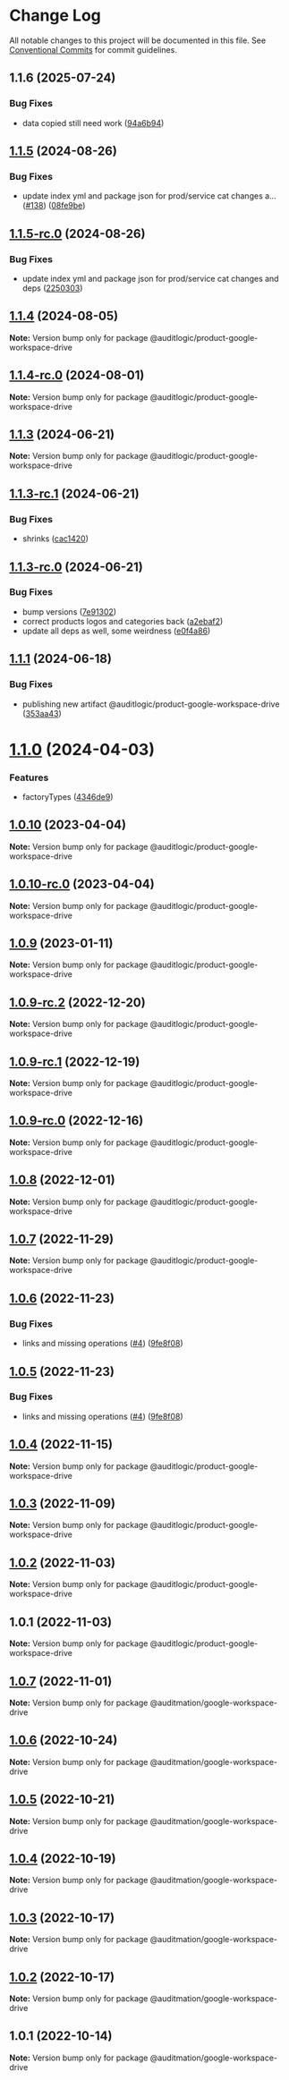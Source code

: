 # Change Log

All notable changes to this project will be documented in this file.
See [Conventional Commits](https://conventionalcommits.org) for commit guidelines.

## 1.1.6 (2025-07-24)


### Bug Fixes

* data copied still need work ([94a6b94](https://github.com/zerobias-org/product/commit/94a6b942fb0516367548599d739529536132755a))





## [1.1.5](https://github.com/auditlogic/product/compare/@auditlogic/product-google-workspace-drive@1.1.4...@auditlogic/product-google-workspace-drive@1.1.5) (2024-08-26)


### Bug Fixes

* update index yml and package json for prod/service cat changes a… ([#138](https://github.com/auditlogic/product/issues/138)) ([08fe9be](https://github.com/auditlogic/product/commit/08fe9beb1c8457462a19bc69caa02e6212d97e1a))





## [1.1.5-rc.0](https://github.com/auditlogic/product/compare/@auditlogic/product-google-workspace-drive@1.1.4...@auditlogic/product-google-workspace-drive@1.1.5-rc.0) (2024-08-26)


### Bug Fixes

* update index yml and package json for prod/service cat changes and deps ([2250303](https://github.com/auditlogic/product/commit/225030363a363608240135b7ebed386b28f01e4b))





## [1.1.4](https://github.com/auditlogic/product/compare/@auditlogic/product-google-workspace-drive@1.1.3...@auditlogic/product-google-workspace-drive@1.1.4) (2024-08-05)

**Note:** Version bump only for package @auditlogic/product-google-workspace-drive





## [1.1.4-rc.0](https://github.com/auditlogic/product/compare/@auditlogic/product-google-workspace-drive@1.1.3...@auditlogic/product-google-workspace-drive@1.1.4-rc.0) (2024-08-01)

**Note:** Version bump only for package @auditlogic/product-google-workspace-drive





## [1.1.3](https://github.com/auditlogic/product/compare/@auditlogic/product-google-workspace-drive@1.1.3-rc.1...@auditlogic/product-google-workspace-drive@1.1.3) (2024-06-21)

**Note:** Version bump only for package @auditlogic/product-google-workspace-drive





## [1.1.3-rc.1](https://github.com/auditlogic/product/compare/@auditlogic/product-google-workspace-drive@1.1.3-rc.0...@auditlogic/product-google-workspace-drive@1.1.3-rc.1) (2024-06-21)


### Bug Fixes

* shrinks ([cac1420](https://github.com/auditlogic/product/commit/cac14200fefcd8183ab69fe89a47bd3f70f563e9))





## [1.1.3-rc.0](https://github.com/auditlogic/product/compare/@auditlogic/product-google-workspace-drive@1.1.1...@auditlogic/product-google-workspace-drive@1.1.3-rc.0) (2024-06-21)


### Bug Fixes

* bump versions ([7e91302](https://github.com/auditlogic/product/commit/7e913023b8b312150ed7762c32fbbe616be71de5))
* correct products logos and categories back ([a2ebaf2](https://github.com/auditlogic/product/commit/a2ebaf2efe8e232e6ff22c774c456048771f9469))
* update all deps as well, some weirdness ([e0f4a86](https://github.com/auditlogic/product/commit/e0f4a864714e2d3de6bbf3da014d5312fe53be2f))





## [1.1.1](https://github.com/auditlogic/product/compare/@auditlogic/product-google-workspace-drive@1.1.0...@auditlogic/product-google-workspace-drive@1.1.1) (2024-06-18)


### Bug Fixes

* publishing new artifact @auditlogic/product-google-workspace-drive ([353aa43](https://github.com/auditlogic/product/commit/353aa434b254955fc26e9815f3ae964ab7b2bc91))





# [1.1.0](https://github.com/auditlogic/product/compare/@auditlogic/product-google-workspace-drive@1.0.10...@auditlogic/product-google-workspace-drive@1.1.0) (2024-04-03)


### Features

* factoryTypes ([4346de9](https://github.com/auditlogic/product/commit/4346de92693aee892fccf725338ffc7b80ab182b))





## [1.0.10](https://github.com/auditlogic/product/compare/@auditlogic/product-google-workspace-drive@1.0.9...@auditlogic/product-google-workspace-drive@1.0.10) (2023-04-04)

**Note:** Version bump only for package @auditlogic/product-google-workspace-drive





## [1.0.10-rc.0](https://github.com/auditlogic/product/compare/@auditlogic/product-google-workspace-drive@1.0.9...@auditlogic/product-google-workspace-drive@1.0.10-rc.0) (2023-04-04)

**Note:** Version bump only for package @auditlogic/product-google-workspace-drive





## [1.0.9](https://github.com/auditlogic/product/compare/@auditlogic/product-google-workspace-drive@1.0.9-rc.2...@auditlogic/product-google-workspace-drive@1.0.9) (2023-01-11)

**Note:** Version bump only for package @auditlogic/product-google-workspace-drive





## [1.0.9-rc.2](https://github.com/auditlogic/product/compare/@auditlogic/product-google-workspace-drive@1.0.8...@auditlogic/product-google-workspace-drive@1.0.9-rc.2) (2022-12-20)

**Note:** Version bump only for package @auditlogic/product-google-workspace-drive





## [1.0.9-rc.1](https://github.com/auditlogic/product/compare/@auditlogic/product-google-workspace-drive@1.0.8...@auditlogic/product-google-workspace-drive@1.0.9-rc.1) (2022-12-19)

**Note:** Version bump only for package @auditlogic/product-google-workspace-drive





## [1.0.9-rc.0](https://github.com/auditlogic/product/compare/@auditlogic/product-google-workspace-drive@1.0.8...@auditlogic/product-google-workspace-drive@1.0.9-rc.0) (2022-12-16)

**Note:** Version bump only for package @auditlogic/product-google-workspace-drive





## [1.0.8](https://github.com/auditlogic/product/compare/@auditlogic/product-google-workspace-drive@1.0.7...@auditlogic/product-google-workspace-drive@1.0.8) (2022-12-01)

**Note:** Version bump only for package @auditlogic/product-google-workspace-drive





## [1.0.7](https://github.com/auditlogic/product/compare/@auditlogic/product-google-workspace-drive@1.0.6...@auditlogic/product-google-workspace-drive@1.0.7) (2022-11-29)

**Note:** Version bump only for package @auditlogic/product-google-workspace-drive





## [1.0.6](https://github.com/auditlogic/product/compare/@auditlogic/product-google-workspace-drive@1.0.4...@auditlogic/product-google-workspace-drive@1.0.6) (2022-11-23)


### Bug Fixes

* links and missing operations ([#4](https://github.com/auditlogic/product/issues/4)) ([9fe8f08](https://github.com/auditlogic/product/commit/9fe8f08fe7c57fdb79f991ac35bd6ac2e7dcad38))





## [1.0.5](https://github.com/auditlogic/product/compare/@auditlogic/product-google-workspace-drive@1.0.4...@auditlogic/product-google-workspace-drive@1.0.5) (2022-11-23)


### Bug Fixes

* links and missing operations ([#4](https://github.com/auditlogic/product/issues/4)) ([9fe8f08](https://github.com/auditlogic/product/commit/9fe8f08fe7c57fdb79f991ac35bd6ac2e7dcad38))





## [1.0.4](https://github.com/auditlogic/product/compare/@auditlogic/product-google-workspace-drive@1.0.3...@auditlogic/product-google-workspace-drive@1.0.4) (2022-11-15)

**Note:** Version bump only for package @auditlogic/product-google-workspace-drive





## [1.0.3](https://github.com/auditlogic/product/compare/@auditlogic/product-google-workspace-drive@1.0.2...@auditlogic/product-google-workspace-drive@1.0.3) (2022-11-09)

**Note:** Version bump only for package @auditlogic/product-google-workspace-drive





## [1.0.2](https://github.com/auditlogic/product/compare/@auditlogic/product-google-workspace-drive@1.0.1...@auditlogic/product-google-workspace-drive@1.0.2) (2022-11-03)

**Note:** Version bump only for package @auditlogic/product-google-workspace-drive





## 1.0.1 (2022-11-03)

**Note:** Version bump only for package @auditlogic/product-google-workspace-drive





## [1.0.7](https://github.com/auditmation/store-content/compare/@auditmation/google-workspace-drive@1.0.6...@auditmation/google-workspace-drive@1.0.7) (2022-11-01)

**Note:** Version bump only for package @auditmation/google-workspace-drive





## [1.0.6](https://github.com/auditmation/store-content/compare/@auditmation/google-workspace-drive@1.0.5...@auditmation/google-workspace-drive@1.0.6) (2022-10-24)

**Note:** Version bump only for package @auditmation/google-workspace-drive





## [1.0.5](https://github.com/auditmation/store-content/compare/@auditmation/google-workspace-drive@1.0.4...@auditmation/google-workspace-drive@1.0.5) (2022-10-21)

**Note:** Version bump only for package @auditmation/google-workspace-drive





## [1.0.4](https://github.com/auditmation/store-content/compare/@auditmation/google-workspace-drive@1.0.3...@auditmation/google-workspace-drive@1.0.4) (2022-10-19)

**Note:** Version bump only for package @auditmation/google-workspace-drive





## [1.0.3](https://github.com/auditmation/store-content/compare/@auditmation/google-workspace-drive@1.0.2...@auditmation/google-workspace-drive@1.0.3) (2022-10-17)

**Note:** Version bump only for package @auditmation/google-workspace-drive





## [1.0.2](https://github.com/auditmation/store-content/compare/@auditmation/google-workspace-drive@1.0.1...@auditmation/google-workspace-drive@1.0.2) (2022-10-17)

**Note:** Version bump only for package @auditmation/google-workspace-drive





## 1.0.1 (2022-10-14)

**Note:** Version bump only for package @auditmation/google-workspace-drive

